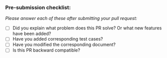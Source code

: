 ### Pre-submission checklist:

*Please answer each of these after submitting your pull request:*

* [ ] Did you explain what problem does this PR solve? Or what new features have been added?
* [ ] Have you added corresponding test cases?
* [ ] Have you modified the corresponding document?
* [ ] Is this PR backward compatible?
